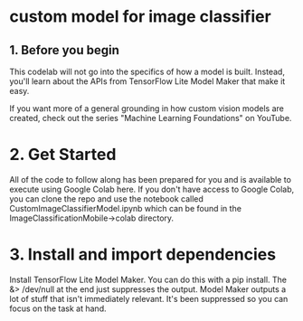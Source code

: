 # custom model for image classifier
## 1. Before you begin

This codelab will not go into the specifics of how a model is built. Instead, you'll learn about the APIs from TensorFlow Lite Model Maker that make it easy.

If you want more of a general grounding in how custom vision models are created, check out the series "Machine Learning Foundations" on YouTube.

# 2. Get Started

All of the code to follow along has been prepared for you and is available to execute using Google Colab here. If you don't have access to Google Colab, you can clone the repo and use the notebook called CustomImageClassifierModel.ipynb which can be found in the ImageClassificationMobile->colab directory.

# 3. Install and import dependencies
Install TensorFlow Lite Model Maker. You can do this with a pip install. The &> /dev/null at the end just suppresses the output. Model Maker outputs a lot of stuff that isn't immediately relevant. It's been suppressed so you can focus on the task at hand.